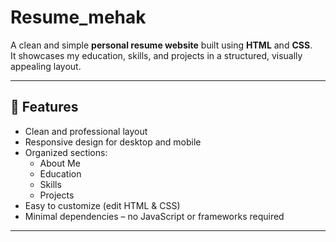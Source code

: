 # Resume_mehak

A clean and simple **personal resume website** built using **HTML** and **CSS**.  
It showcases my education, skills, and projects in a structured, visually appealing layout.

---

## 📝 Features

- Clean and professional layout
- Responsive design for desktop and mobile
- Organized sections:
  - About Me
  - Education
  - Skills
  - Projects
- Easy to customize (edit HTML & CSS)
- Minimal dependencies – no JavaScript or frameworks required

---



